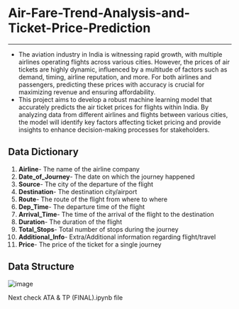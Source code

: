 # Air-Fare-Trend-Analysis-and-Ticket-Price-Prediction
---
* The aviation industry in India is witnessing rapid growth, with multiple airlines operating flights across various cities. However, the prices of air tickets are highly dynamic, influenced by a multitude of factors such as demand, timing, airline reputation, and more. For both airlines and passengers, predicting these prices with accuracy is crucial for maximizing revenue and ensuring affordability.
* This project aims to develop a robust machine learning model that accurately predicts the air ticket prices for flights within India. By analyzing data from different airlines and flights between various cities, the model will identify key factors affecting ticket pricing and provide insights to enhance decision-making processes for stakeholders.
## Data Dictionary
1. **Airline**- The name of the airline company
2. **Date_of_Journey**- The date on which the journey happened
3. **Source**- The city of the departure of the flight
4. **Destination**- The destination city/airport
5. **Route**- The route of the flight from where to where
6. **Dep_Time**- The departure time of the flight
7. **Arrival_Time**- The time of the arrival of the flight to the destination
8. **Duration**- The duration of the flight
9. **Total_Stops**- Total number of stops during the journey
10. **Additional_Info**- Extra/Additional information regarding flight/travel
11. **Price**- The price of the ticket for a single journey

## Data Structure
![image](https://github.com/user-attachments/assets/e59f3979-2ae0-4d27-a664-10e9c14b6b1e)

Next check ATA & TP (FINAL).ipynb file

